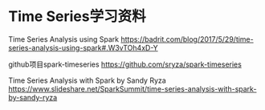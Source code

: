 # Time Series学习资料


Time Series Analysis using Spark
<https://badrit.com/blog/2017/5/29/time-series-analysis-using-spark#.W3vTOh4xD-Y>


github项目spark-timeseries
<https://github.com/sryza/spark-timeseries>


Time Series Analysis with Spark by Sandy Ryza
<https://www.slideshare.net/SparkSummit/time-series-analysis-with-spark-by-sandy-ryza>